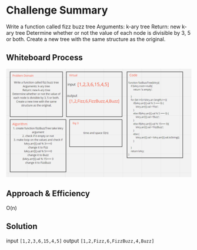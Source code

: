 # Challenge Summary
<!-- Description of the challenge -->
Write a function called fizz buzz tree
Arguments: k-ary tree
Return: new k-ary tree
Determine whether or not the value of each node is divisible by 3, 5 or both. Create a new tree with the same structure as the original.

## Whiteboard Process
<!-- Embedded whiteboard image -->
![](fizzBuzzTree.PNG)
## Approach & Efficiency
<!-- What approach did you take? Why? What is the Big O space/time for this approach? -->
O(n)
## Solution
<!-- Show how to run your code, and examples of it in action -->
input `[1,2,3,6,15,4,5]`
output `[1,2,Fizz,6,FizzBuzz,4,Buzz]`